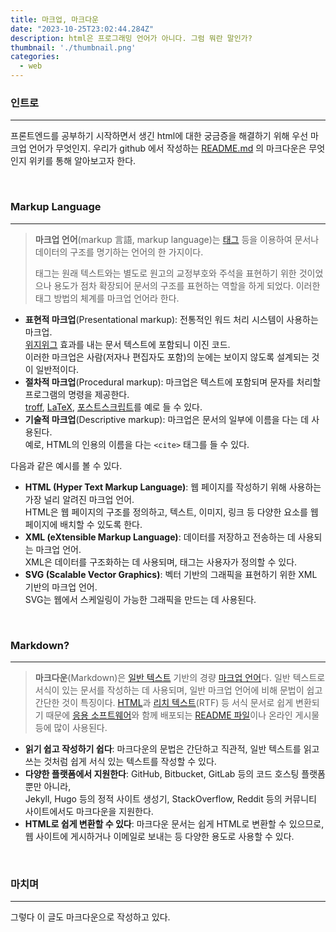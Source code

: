 ```yaml
---
title: 마크업, 마크다운
date: "2023-10-25T23:02:44.284Z"
description: html은 프로그래밍 언어가 아니다. 그럼 뭐란 말인가?
thumbnail: './thumbnail.png'
categories:
  - web
---
```


### 인트로
---
프론트엔드를 공부하기 시작하면서 생긴 html에 대한 궁금증을 해결하기 위해 우선 마크업 언어가 무엇인지. 우리가 github 에서 작성하는 [README.md](http://README.md) 의 마크다운은 무엇인지 위키를 통해 알아보고자 한다.

<br>

### Markup Language
---
> **마크업 언어**(markup 言語, markup language)는 [태그](https://ko.wikipedia.org/wiki/%ED%83%9C%EA%B7%B8_(%EC%A0%95%EB%B3%B4)) 등을 이용하여 문서나 데이터의 구조를 명기하는 언어의 한 가지이다.
> 
> 태그는 원래 텍스트와는 별도로 원고의 교정부호와 주석을 표현하기 위한 것이었으나 용도가 점차 확장되어 문서의 구조를 표현하는 역할을 하게 되었다. 이러한 태그 방법의 체계를 마크업 언어라 한다.

- **표현적 마크업**(Presentational markup): 전통적인 워드 처리 시스템이 사용하는 마크업.<br/>[위지위그](https://ko.wikipedia.org/wiki/%EC%9C%84%EC%A7%80%EC%9C%84%EA%B7%B8) 효과를 내는 문서 텍스트에 포함되니 이진 코드. <br/>이러한 마크업은 사람(저자나 편집자도 포함)의 눈에는 보이지 않도록 설계되는 것이 일반적이다.
- **절차적 마크업**(Procedural markup): 마크업은 텍스트에 포함되며 문자를 처리할 프로그램의 명령을 제공한다. <br/>[troff](https://ko.wikipedia.org/w/index.php?title=Troff&action=edit&redlink=1), [LaTeX](https://ko.wikipedia.org/wiki/LaTeX), [포스트스크립트](https://ko.wikipedia.org/wiki/%ED%8F%AC%EC%8A%A4%ED%8A%B8%EC%8A%A4%ED%81%AC%EB%A6%BD%ED%8A%B8)를 예로 들 수 있다.
- **기술적 마크업**(Descriptive markup): 마크업은 문서의 일부에 이름을 다는 데 사용된다. <br/>예로, HTML의 인용의 이름을 다는 `<cite>`  태그를 들 수 있다.

다음과 같은 예시를 볼 수 있다.
- **HTML (Hyper Text Markup Language)**: 웹 페이지를 작성하기 위해 사용하는 가장 널리 알려진 마크업 언어. <br/>HTML은 웹 페이지의 구조를 정의하고, 텍스트, 이미지, 링크 등 다양한 요소를 웹 페이지에 배치할 수 있도록 한다.
- **XML (eXtensible Markup Language)**: 데이터를 저장하고 전송하는 데 사용되는 마크업 언어. <br/>XML은 데이터를 구조화하는 데 사용되며, 태그는 사용자가 정의할 수 있다.
- **SVG (Scalable Vector Graphics)**: 벡터 기반의 그래픽을 표현하기 위한 XML 기반의 마크업 언어. <br/>SVG는 웹에서 스케일링이 가능한 그래픽을 만드는 데 사용된다.

<br>

### Markdown?
--- 
> **마크다운**(Markdown)은 [일반 텍스트](https://ko.wikipedia.org/wiki/%ED%94%8C%EB%A0%88%EC%9D%B8_%ED%85%8D%EC%8A%A4%ED%8A%B8) 기반의 경량 [마크업 언어](https://ko.wikipedia.org/wiki/%EB%A7%88%ED%81%AC%EC%97%85_%EC%96%B8%EC%96%B4)다. 일반 텍스트로 서식이 있는 문서를 작성하는 데 사용되며, 일반 마크업 언어에 비해 문법이 쉽고 간단한 것이 특징이다. [HTML](https://ko.wikipedia.org/wiki/HTML)과 [리치 텍스트](https://ko.wikipedia.org/wiki/%EB%A6%AC%EC%B9%98_%ED%85%8D%EC%8A%A4%ED%8A%B8)(RTF) 등 서식 문서로 쉽게 변환되기 때문에 [응용 소프트웨어](https://ko.wikipedia.org/wiki/%EC%9D%91%EC%9A%A9_%EC%86%8C%ED%94%84%ED%8A%B8%EC%9B%A8%EC%96%B4)와 함께 배포되는 [README 파일](https://ko.wikipedia.org/wiki/%EB%A6%AC%EB%93%9C%EB%AF%B8)이나 온라인 게시물 등에 많이 사용된다.

- **읽기 쉽고 작성하기 쉽다**: 마크다운의 문법은 간단하고 직관적, 일반 텍스트를 읽고 쓰는 것처럼 쉽게 서식 있는 텍스트를 작성할 수 있다.
- **다양한 플랫폼에서 지원한다**: GitHub, Bitbucket, GitLab 등의 코드 호스팅 플랫폼뿐만 아니라, <br/>Jekyll, Hugo 등의 정적 사이트 생성기, StackOverflow, Reddit 등의 커뮤니티 사이트에서도 마크다운을 지원한다.
- **HTML로 쉽게 변환할 수 있다**: 마크다운 문서는 쉽게 HTML로 변환할 수 있으므로, <br/>웹 사이트에 게시하거나 이메일로 보내는 등 다양한 용도로 사용할 수 있다.

<br>

### 마치며
---
그렇다 이 글도 마크다운으로 작성하고 있다.